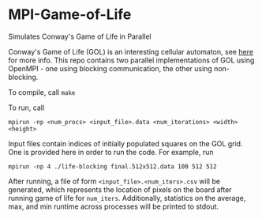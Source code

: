 # MPI-Game-of-Life
Simulates Conway's Game of Life in Parallel

Conway's Game of Life (GOL) is an interesting cellular automaton, see [here](https://en.wikipedia.org/wiki/Conway%27s_Game_of_Life) for more info. This repo
contains two parallel implementations of GOL using OpenMPI - one using blocking communication, the other using non-blocking. 

To compile, call `make`

To run, call
```
mpirun -np <num_procs> <input_file>.data <num_iterations> <width> <height>
```
Input files contain indices of initially populated squares on the GOL grid. One is provided here in order to run the code. For example, run

```
mpirun -np 4 ./life-blocking final.512x512.data 100 512 512
```

After running, a file of form `<input_file>.<num_iters>.csv` will be generated, which represents the location of pixels on the board after running game of life for `num_iters`.
Additionally, statistics on the average, max, and min runtime across processes will be printed to stdout.

